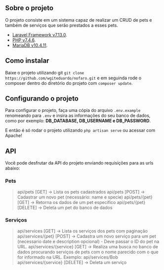 ## Sobre o projeto

O projeto consiste em um sistema capaz de realizar um CRUD de pets e também de serviços que serão prestados a esses pets.

- [Laravel Framework v7.13.0](https://laravel.com/).
- [PHP v7.4.6](https://www.php.net/).
- [MariaDB v10.4.11](https://mariadb.org/).

## Como instalar

Baixe o projeto utilizando git `git clone https://github.com/wgiteduardo/nofaro.git` e em seguinda rode o composer dentro do diretório do projeto com `composer update`.

## Configurando o projeto

Para configurar o projeto, faça uma cópia do arquivo `.env.example` renomeando para `.env` e insira as informações do seu banco de dados, como por exemplo: **DB_DATABASE, DB_USERNAME e DB_PASSWORD**.

E então é só rodar o projeto utilizando `php artisan serve` ou acessar com Apache!

## API

Você pode desfrutar da API do projeto enviando requisições para as urls abaixo:

### Pets

> api/pets [GET] -> Lista os pets cadastrados 
> api/pets [POST] -> Cadastrar um novo pet (necessário: name e specie)
> api/pets/{pet} [GET] -> Retorna os dados de um pet especifico
> api/pets/{pet} [DELETE] -> Deleta um pet do banco de dados

### Serviços

> api/services [GET] -> Lista os serviços dos pets com paginação
> api/services/{pet} [POST] -> Cadastra um novo serviço para um pet (necessario date e description opcional) - Deve passar o ID do pet na URL.
> api/services/{service} [GET] -> Realiza uma busca no banco de dados procurando serviços de pets com o nome parecido com o que for informado na URL. Exemplo: api/services/Bob
> api/services/{service} [DELETE] -> Deleta um serviço